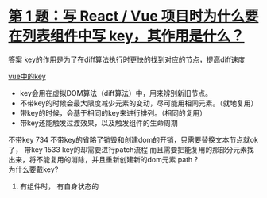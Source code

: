 # [第 1 题：写 React / Vue 项目时为什么要在列表组件中写 key，其作用是什么？](https://github.com/Advanced-Frontend/Daily-Interview-Question/issues/1)
  答案 key的作用是为了在diff算法执行时更快的找到对应的节点，提高diff速度

[vue中的key](https://juejin.im/post/6844904053344829453)

- key会用在虚拟DOM算法（diff算法）中，用来辨别新旧节点。
- 不带key的时候会最大限度减少元素的变动，尽可能用相同元素。（就地复用）
- 带key的时候，会基于相同的key来进行排列。（相同的复用）
- 带key还能触发过渡效果，以及触发组件的生命周期

不带key 734  不带key的省略了销毁和创建dom的开销，只需要替换文本节点就ok了，
带key  1533  key的却需要进行patch流程 而且需要把能复用的那部分元素找出来，将不能复用的消除，并且重新创建新的dom元素
path ?   
为什么要戴key? 
1. 有组件时， 有自身状态的



